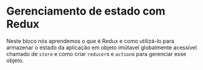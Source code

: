 # Gerenciamento de estado com Redux

Neste bloco nós aprendemos o que é Redux e como utilizá-lo para armazenar o estado da aplicação em objeto imútavel globalmente acessível chamado de `store` e como criar `reducer`s e `action`s para gerenciar esse objeto.
